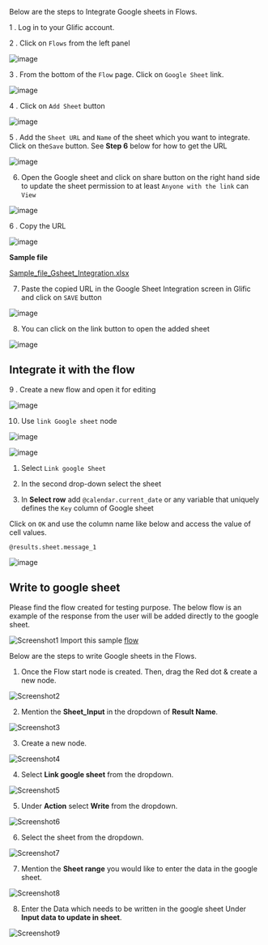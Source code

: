 Below are the steps to Integrate Google sheets in Flows.

1 . Log in to your Glific account.

2 . Click on `Flows` from the left panel

![image](https://user-images.githubusercontent.com/32592458/219550636-0748c911-8170-4cca-b4ba-f960ab51ec97.png)

3 . From the bottom of the `Flow` page. Click on `Google Sheet` link.

![image](https://user-images.githubusercontent.com/32592458/219550651-2b7ea8e7-cfa5-4353-bbce-bf95858dcf82.png)

4 . Click on `Add Sheet` button

![image](https://user-images.githubusercontent.com/32592458/219550669-89eb822d-8da1-4201-b3f6-bf8332e41f31.png)

5 . Add the `Sheet URL` and `Name` of the sheet which you want to integrate. Click on the`Save` button. See **Step 6** below for how to get the URL

![image](https://user-images.githubusercontent.com/32592458/219550682-60dff177-319e-4024-a330-834b350fed7f.png)

6. Open the Google sheet and click on share button on the right hand side to update the sheet permission to at least `Anyone with the link` can `View`

![image](https://user-images.githubusercontent.com/32592458/219550695-58224a6f-4312-4981-b518-1dd6de639e3a.png)

6 . Copy the URL

![image](https://user-images.githubusercontent.com/32592458/219550711-8471dcf3-974c-459d-a486-b77b841742d0.png)

**Sample file**

[Sample_file_Gsheet_Integration.xlsx](https://slabstatic.com/prod/uploads/8k89m6if/posts/attachments/WeGHho64-fOYi438oxhwhZFl.xlsx)

7. Paste the copied URL in the Google Sheet Integration screen in Glific and click on `SAVE` button

![image](https://user-images.githubusercontent.com/32592458/219550739-65492d06-4c38-4d31-95e7-cec5f6b5004f.png)

8. You can click on the link button to open the added sheet

![image](https://user-images.githubusercontent.com/32592458/219550770-2842aca1-6ee7-4c5d-affa-2e1fd3fdacc7.png)

## Integrate it with the flow

9 . Create a new flow and open it for editing

![image](https://user-images.githubusercontent.com/32592458/219550788-7e8aa739-174e-44eb-845a-95f096e3fc3e.png)

10. Use `link Google sheet` node

![image](https://user-images.githubusercontent.com/32592458/219550800-b41f6599-467c-4033-be8c-e5b3c62918d6.png)

![image](https://user-images.githubusercontent.com/32592458/219550813-c43ee789-af23-48fd-8d4f-cbd59cc90f52.png)

1. Select `Link google Sheet`

2. In the second drop-down select the sheet

3. In **Select row** add `@calendar.current_date` or any variable that uniquely defines the `Key` column of Google sheet

Click on `OK` and use the column name like below and access the value of cell values.

`@results.sheet.message_1`

![image](https://user-images.githubusercontent.com/32592458/219550825-82831f46-a239-4600-b95e-bf0533f0565b.png)

## Write to google sheet

Please find the flow created for testing purpose. The below flow is an example of the response from the user will be added directly to the google sheet.

![Screenshot1](https://github.com/glific/docs/assets/130072273/52aea06d-0693-4859-865b-ad0bdd1449a8)
Import this sample [flow](https://github.com/glific/docs/3.%20Flows/3.%20Flow%20Features/write_to_sheet.json)

Below are the steps to write Google sheets in the Flows.

1. Once the Flow start node is created. Then, drag the Red dot & create a new node.

![Screenshot2](https://github.com/glific/docs/assets/130072273/1bf8a56d-6c09-41f8-9f46-747d93309aef)

2. Mention the **Sheet_Input** in the dropdown of **Result Name**.

![Screenshot3](https://github.com/glific/docs/assets/130072273/a6680c28-8840-4386-bfb1-3a3f32fb1d76)

3. Create a new node.

![Screenshot4](https://github.com/glific/docs/assets/130072273/80062cd9-9a46-4617-967c-3f91756554af)

4. Select **Link google sheet** from the dropdown.

![Screenshot5](https://github.com/glific/docs/assets/130072273/ec032f48-3df2-40e2-be1c-e4283bf4c6f0)

5. Under **Action** select **Write** from the dropdown.

![Screenshot6](https://github.com/glific/docs/assets/130072273/9a29141e-8a68-49f1-91d2-ae5a19e895f5)

6. Select the sheet from the dropdown.

![Screenshot7](https://github.com/glific/docs/assets/130072273/f5efb017-201e-4ba0-8b3e-52ab3b89446c)

7. Mention the **Sheet range** you would like to enter the data in the google sheet.

![Screenshot8](https://github.com/glific/docs/assets/130072273/9964a3cb-969a-4807-ac70-ea3d94a1a50e)

8. Enter the Data which needs to be written in the google sheet Under **Input data to update in sheet**.

![Screenshot9](https://github.com/glific/docs/assets/130072273/bfad2110-251f-4737-be47-edfbf12af7e0)
